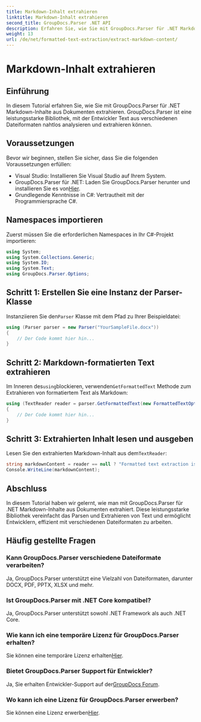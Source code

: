 ```yaml
---
title: Markdown-Inhalt extrahieren
linktitle: Markdown-Inhalt extrahieren
second_title: GroupDocs.Parser .NET API
description: Erfahren Sie, wie Sie mit GroupDocs.Parser für .NET Markdown-Inhalte aus Dokumenten extrahieren. Dieses Tutorial enthält schrittweise Anweisungen zur nahtlosen Textextraktion.
weight: 13
url: /de/net/formatted-text-extraction/extract-markdown-content/
---
```


# Markdown-Inhalt extrahieren

## Einführung
In diesem Tutorial erfahren Sie, wie Sie mit GroupDocs.Parser für .NET Markdown-Inhalte aus Dokumenten extrahieren. GroupDocs.Parser ist eine leistungsstarke Bibliothek, mit der Entwickler Text aus verschiedenen Dateiformaten nahtlos analysieren und extrahieren können.
## Voraussetzungen
Bevor wir beginnen, stellen Sie sicher, dass Sie die folgenden Voraussetzungen erfüllen:
- Visual Studio: Installieren Sie Visual Studio auf Ihrem System.
-  GroupDocs.Parser für .NET: Laden Sie GroupDocs.Parser herunter und installieren Sie es von[Hier](https://releases.groupdocs.com/parser/net/).
- Grundlegende Kenntnisse in C#: Vertrautheit mit der Programmiersprache C#.

## Namespaces importieren
Zuerst müssen Sie die erforderlichen Namespaces in Ihr C#-Projekt importieren:
```csharp
using System;
using System.Collections.Generic;
using System.IO;
using System.Text;
using GroupDocs.Parser.Options;
```
## Schritt 1: Erstellen Sie eine Instanz der Parser-Klasse
 Instanziieren Sie den`Parser` Klasse mit dem Pfad zu Ihrer Beispieldatei:
```csharp
using (Parser parser = new Parser("YourSampleFile.docx"))
{
    // Der Code kommt hier hin...
}
```
## Schritt 2: Markdown-formatierten Text extrahieren
 Im Inneren des`using`blockieren, verwenden`GetFormattedText` Methode zum Extrahieren von formatiertem Text als Markdown:
```csharp
using (TextReader reader = parser.GetFormattedText(new FormattedTextOptions(FormattedTextMode.Markdown)))
{
    // Der Code kommt hier hin...
}
```
## Schritt 3: Extrahierten Inhalt lesen und ausgeben
 Lesen Sie den extrahierten Markdown-Inhalt aus dem`TextReader`:
```csharp
string markdownContent = reader == null ? "Formatted text extraction isn't supported" : reader.ReadToEnd();
Console.WriteLine(markdownContent);
```

## Abschluss
In diesem Tutorial haben wir gelernt, wie man mit GroupDocs.Parser für .NET Markdown-Inhalte aus Dokumenten extrahiert. Diese leistungsstarke Bibliothek vereinfacht das Parsen und Extrahieren von Text und ermöglicht Entwicklern, effizient mit verschiedenen Dateiformaten zu arbeiten.
## Häufig gestellte Fragen
### Kann GroupDocs.Parser verschiedene Dateiformate verarbeiten?
Ja, GroupDocs.Parser unterstützt eine Vielzahl von Dateiformaten, darunter DOCX, PDF, PPTX, XLSX und mehr.
### Ist GroupDocs.Parser mit .NET Core kompatibel?
Ja, GroupDocs.Parser unterstützt sowohl .NET Framework als auch .NET Core.
### Wie kann ich eine temporäre Lizenz für GroupDocs.Parser erhalten?
 Sie können eine temporäre Lizenz erhalten[Hier](https://purchase.groupdocs.com/temporary-license/).
### Bietet GroupDocs.Parser Support für Entwickler?
 Ja, Sie erhalten Entwickler-Support auf der[GroupDocs Forum](https://forum.groupdocs.com/c/parser/17).
### Wo kann ich eine Lizenz für GroupDocs.Parser erwerben?
 Sie können eine Lizenz erwerben[Hier](https://purchase.groupdocs.com/buy).